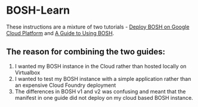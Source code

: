 # BOSH-Learn

These instructions are a mixture of two tutorials - [Deploy BOSH on Google Cloud Platform](https://githubusercontent.com/cloudfoundry-incubator/bosh-google-cpi-release/master/docs/bosh/README.md) and [A Guide to Using BOSH](http://mariash.github.io/learn-bosh/#create_release).

## The reason for combining the two guides:
1. I wanted my BOSH instance in the Cloud rather than hosted locally on Virtualbox
2. I wanted to test my BOSH instance with a simple application rather than an expensive Cloud Foundry deployment
3. The differences in BOSH v1 and v2 was confusing and meant that the manifest in one guide did not deploy on my cloud based BOSH instance.


